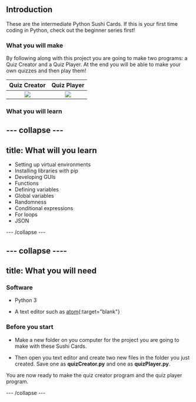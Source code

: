 ## Introduction

These are the intermediate Python Sushi Cards. If this is your first time coding in Python, check out the beginner series first!

### What you will make

By following along with this project you are going to make two programs: a Quiz Creator and a Quiz Player. At the end you will be able to make your own quizzes and then play them!

|Quiz Creator                  |Quiz Player                 |
|:----------------------------:|:--------------------------:|
| ![](/assets/createQuiz.png)  | ![](/assets/playQuiz.png)  |

### What you will learn
--- collapse ---
---
title: What will you learn
---

  * Setting up virtual environments
  * Installing libraries with pip
  * Developing GUIs
  * Functions
  * Defining variables
  * Global variables
  * Randomness
  * Conditional expressions
  * For loops
  * JSON

--- /collapse ---

--- collapse ----
---
title: What you will need
---

### Software

+ Python 3

+ A text editor such as [atom](http://atom.io){:target="blank"}

### Before you start

+ Make a new folder on you computer for the project you are going to make with these Sushi Cards.

+ Then open you text editor and create two new files in the folder you just created. Save one as **quizCreator.py** and one as **quizPlayer.py**.

You are now ready to make the quiz creator program and the quiz player program.

--- /collapse ---